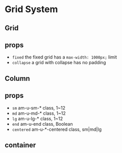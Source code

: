 # Grid System

## Grid

## props

+ `fixed` the fixed grid has a `max-width: 1000px;` limit
+ `collapse` a grid with collapse has no padding

## Column

## props

+ `sm` am-u-sm-* class, 1~12
+ `md` am-u-md-* class, 1~12
+ `lg` am-u-lg-* class, 1~12
+ `end` am-u-end class, Boolean
+ `centered` am-u-*-centered class, sm|md|lg

## container

